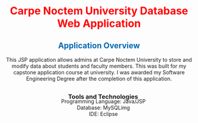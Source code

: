 
   <div style="text-align: center; color: red">
   <h1>Carpe Noctem University Database Web Application</h1>
   </div>
   
<h2 style="color: #0069B3; text-align: center">Application Overview</h2>
<p style="text-align:center; margin-bottom: 30px">This JSP application allows admins at Carpe Noctem University to store and modify data about students and faculty members. This was built for my capstone application course at university. I was awarded my Software Engineering Degree after the completion of this application.</p>

<h3 style="margin-left: 22px; text-align: center; margin-bottom: -20px">Tools and Technologies</h3>
<ul style="text-align: center; list-style: none">
    <li>Programming Language: Java/JSP</li>
    <li>Database: MySQLimg</li>
    <li>IDE: Eclipse</li>
</ul>
